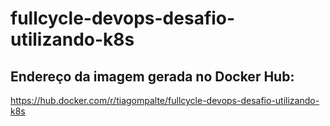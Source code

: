 # fullcycle-devops-desafio-utilizando-k8s

## Endereço da imagem gerada no Docker Hub:

https://hub.docker.com/r/tiagompalte/fullcycle-devops-desafio-utilizando-k8s
